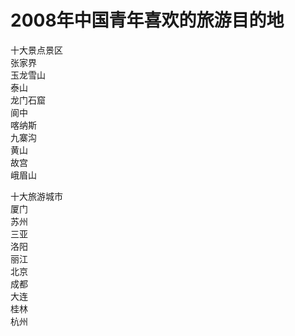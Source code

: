 # 2008年中国青年喜欢的旅游目的地  
十大景点景区  
张家界  
玉龙雪山  
泰山  
龙门石窟  
阆中  
喀纳斯  
九寨沟  
黄山  
故宫  
峨眉山  

十大旅游城市  
厦门  
苏州  
三亚  
洛阳  
丽江  
北京  
成都  
大连  
桂林  
杭州  

<!-- Last processed: 2025-07-22 03:44:32 -->
